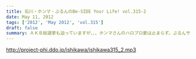 ```yaml
---
title: 石川・ホンマ・ぶるんのBe-SIDE Your Life! vol.315-2
date: May 11, 2012
tags: ['2012', 'May 2012', 'vol.315']
draft: false
summary: ＡＫＢ総選挙も迫っていますが、、、ホンマさんのハロプロ愛は止まらず。ぶるんサンの「カープ愛」が止まらないと思っていたら、なぜか、カープにからまない神宮のチケットが・・・野球愛ってやつですか。ＮＡＭＡＥ
---
```


http://project-phi.ddo.jp/ishikawa/ishikawa315_2.mp3